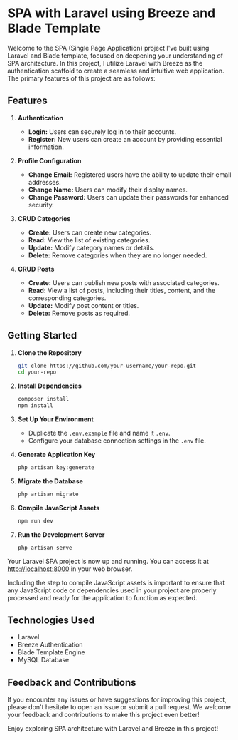 # SPA with Laravel using Breeze and Blade Template

Welcome to the SPA (Single Page Application) project I've built using Laravel and Blade template, focused on deepening your understanding of SPA architecture. In this project, I utilize Laravel with Breeze as the authentication scaffold to create a seamless and intuitive web application. The primary features of this project are as follows:

## Features

1. **Authentication**

    - **Login:** Users can securely log in to their accounts.
    - **Register:** New users can create an account by providing essential information.

2. **Profile Configuration**

    - **Change Email:** Registered users have the ability to update their email addresses.
    - **Change Name:** Users can modify their display names.
    - **Change Password:** Users can update their passwords for enhanced security.

3. **CRUD Categories**

    - **Create:** Users can create new categories.
    - **Read:** View the list of existing categories.
    - **Update:** Modify category names or details.
    - **Delete:** Remove categories when they are no longer needed.

4. **CRUD Posts**
    - **Create:** Users can publish new posts with associated categories.
    - **Read:** View a list of posts, including their titles, content, and the corresponding categories.
    - **Update:** Modify post content or titles.
    - **Delete:** Remove posts as required.

## Getting Started

1. **Clone the Repository**

    ```bash
    git clone https://github.com/your-username/your-repo.git
    cd your-repo
    ```

2. **Install Dependencies**

    ```bash
    composer install
    npm install
    ```

3. **Set Up Your Environment**

    - Duplicate the `.env.example` file and name it `.env`.
    - Configure your database connection settings in the `.env` file.

4. **Generate Application Key**

    ```bash
    php artisan key:generate
    ```

5. **Migrate the Database**

    ```bash
    php artisan migrate
    ```

6. **Compile JavaScript Assets**

    ```bash
    npm run dev
    ```

7. **Run the Development Server**
    ```bash
    php artisan serve
    ```

Your Laravel SPA project is now up and running. You can access it at [http://localhost:8000](http://localhost:8000) in your web browser.

Including the step to compile JavaScript assets is important to ensure that any JavaScript code or dependencies used in your project are properly processed and ready for the application to function as expected.

## Technologies Used

-   Laravel
-   Breeze Authentication
-   Blade Template Engine
-   MySQL Database

## Feedback and Contributions

If you encounter any issues or have suggestions for improving this project, please don't hesitate to open an issue or submit a pull request. We welcome your feedback and contributions to make this project even better!

Enjoy exploring SPA architecture with Laravel and Breeze in this project!
